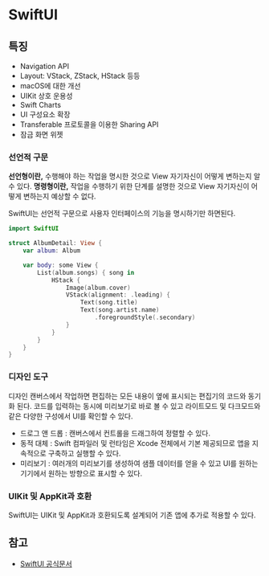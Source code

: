 # SwiftUI

## 특징
- Navigation API
- Layout: VStack, ZStack, HStack 등등
- macOS에 대한 개선
- UIKit 상호 운용성
- Swift Charts
- UI 구성요소 확장
- Transferable 프로토콜을 이용한 Sharing API
- 잠금 화면 위젯

### 선언적 구문
**선언형이란,** 수행해야 하는 작업을 명시한 것으로 View 자기자신이 어떻게 변하는지 알 수 있다.
**명령형이란,** 작업을 수행하기 위한 단계를 설명한 것으로 View 자기자신이 어떻게 변하는지 예상할 수 없다.

SwiftUI는 선언적 구문으로 사용자 인터페이스의 기능을 명시하기만 하면된다.

```swift
import SwiftUI

struct AlbumDetail: View {
    var album: Album

    var body: some View {
        List(album.songs) { song in 
            HStack {
                Image(album.cover)
                VStack(alignment: .leading) {
                    Text(song.title)
                    Text(song.artist.name)
                        .foregroundStyle(.secondary)
                }
            }
        }
    }
}
```

### 디자인 도구
디자인 캔버스에서 작업하면 편집하는 모든 내용이 옆에 표시되는 편집기의 코드와 동기화 된다.
코드를 입력하는 동시에 미리보기로 바로 볼 수 있고 라이트모드 및 다크모드와 같은 다양한 구성에서 UI를 확인할 수 있다.

- 드로그 앤 드롭 : 캔버스에서 컨트롤을 드래그하여 정렬할 수 있다.
- 동적 대체 : Swift 컴파일러 및 런타임은 Xcode 전체에서 기본 제공되므로 앱을 지속적으로 구축하고 실행할 수 있다.
- 미리보기 : 여러개의 미리보기를 생성하여 샘플 데이터를 얻을 수 있고 UI를 원하는 기기에서 원하는 방향으로 표시할 수 있다.

### UIKit 및 AppKit과 호환
SwiftUI는 UIKit 및 AppKit과 호환되도록 설계되어 기존 앱에 추가로 적용할 수 있다.


## 참고
- [SwiftUI 공식문서](https://developer.apple.com/kr/xcode/swiftui/)

